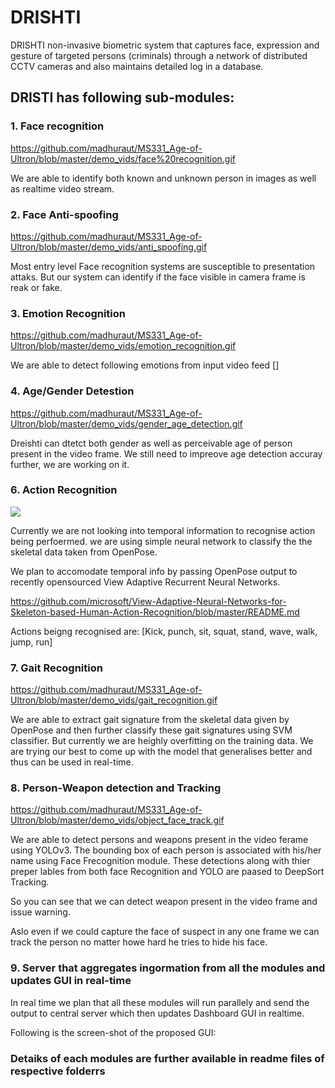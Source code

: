 # DRISHTI

DRISHTI non-invasive biometric system that captures face, expression and gesture of targeted persons (criminals) through a network of distributed  CCTV cameras and also maintains detailed log in a database.

## DRISTI has following sub-modules:
### 1. Face recognition
https://github.com/madhuraut/MS331_Age-of-Ultron/blob/master/demo_vids/face%20recognition.gif

We are able to identify both known and unknown person in images as well as realtime video stream. 
### 2. Face Anti-spoofing
https://github.com/madhuraut/MS331_Age-of-Ultron/blob/master/demo_vids/anti_spoofing.gif

Most entry level Face recognition systems are susceptible to presentation attaks.
But our system can identify if the face visible in camera frame is reak or fake.
### 3. Emotion Recognition
https://github.com/madhuraut/MS331_Age-of-Ultron/blob/master/demo_vids/emotion_recognition.gif

We are able to detect following emotions from input video feed
[]
### 4. Age/Gender Detestion
https://github.com/madhuraut/MS331_Age-of-Ultron/blob/master/demo_vids/gender_age_detection.gif

Dreishti can dtetct both gender as well as perceivable age of person present in the video frame. We still need to impreove age detection accuray further, we are working on it. 
### 6. Action Recognition
![](https://github.com/madhuraut/MS331_Age-of-Ultron/blob/master/demo_vids/action%20recognition.gif)

Currently we are not looking into temporal information to recognise action being perfoermed. we are using simple neural network to classify the the skeletal data taken from OpenPose. 

We plan to accomodate temporal info by passing OpenPose output to recently opensourced View Adaptive Recurrent Neural Networks.

https://github.com/microsoft/View-Adaptive-Neural-Networks-for-Skeleton-based-Human-Action-Recognition/blob/master/README.md  

Actions beigng recognised are:
[Kick, punch, sit, squat, stand, wave, walk, jump, run]
### 7. Gait Recognition
https://github.com/madhuraut/MS331_Age-of-Ultron/blob/master/demo_vids/gait_recognition.gif

We are able to extract gait signature from the skeletal data given by OpenPose and then further classify these gait signatures using SVM classifier. But currently we are heighly overfitting on the training data. We are trying our best to come up with the model that generalises better and thus can be used in real-time.  
### 8. Person-Weapon detection and Tracking
https://github.com/madhuraut/MS331_Age-of-Ultron/blob/master/demo_vids/object_face_track.gif

We are able to detect persons and weapons present in the video ferame using YOLOv3. The bounding box of each person is associated with his/her name using Face Frecognition module. These detections along with thier preper lables from both face Recognition and YOLO are paased to DeepSort Tracking.

So you can see that we can detect weapon present in the video frame and issue warning.

Aslo even if we could capture the face of suspect in any one frame we can track the person no matter howe hard he tries to hide his face. 
### 9. Server that aggregates ingormation from all the modules and updates GUI in real-time

In real time we plan that all these modules will run parallely and send the output to central server which then updates Dashboard GUI in realtime. 

Following is the screen-shot of the proposed GUI:

### Detaiks of each modules are further available in readme files of respective folderrs 


